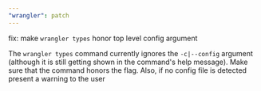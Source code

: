 ```yaml
---
"wrangler": patch
---
```


fix: make `wrangler types` honor top level config argument

The `wrangler types` command currently ignores the `-c|--config` argument
(although it is still getting shown in the command's help message). Make
sure that the command honors the flag.
Also, if no config file is detected
present a warning to the user

